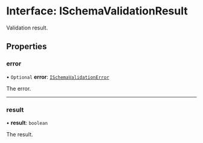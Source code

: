 # Interface: ISchemaValidationResult

Validation result.

## Properties

### error

• `Optional` **error**: [`ISchemaValidationError`](../globals.md#ischemavalidationerror)

The error.

___

### result

• **result**: `boolean`

The result.
